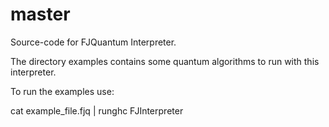 # master

Source-code for FJQuantum Interpreter.

The directory examples contains some quantum algorithms to run with this interpreter.

To run the examples use:

cat example_file.fjq | runghc FJInterpreter 
